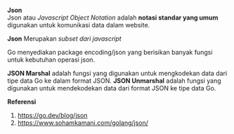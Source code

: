 <b>Json</b><br>
Json atau <i>Javascript Object Notation</i> adalah <b>notasi standar yang umum </b> digunakan untuk komunikasi data dalam website.<br>

<b>Json</b> Merupakan <i>subset dari javascript</i><br>

Go menyediakan package encoding/json yang berisikan banyak fungsi untuk kebutuhan operasi json.


<b>JSON Marshal</b> adalah fungsi yang digunakan untuk mengkodekan data dari tipe data Go ke dalam format JSON.
<b>JSON Unmarshal</b> adalah fungsi yang digunakan untuk mendekodekan data dari format JSON ke tipe data Go.



<b>Referensi</b><br>
1. https://go.dev/blog/json
2. https://www.sohamkamani.com/golang/json/
